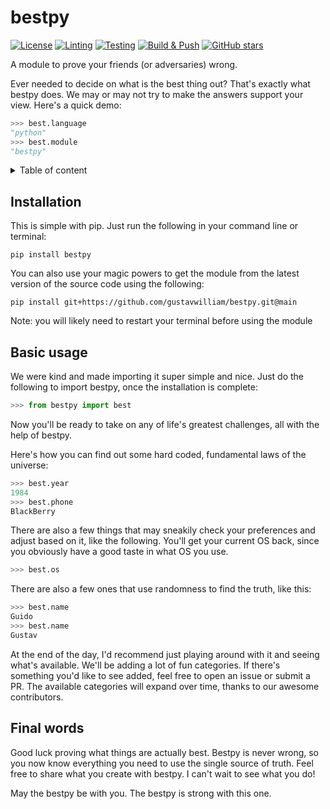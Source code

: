 # bestpy

[![License](https://badgen.net/github/license/gustavwilliam/bestpy)](https://github.com/gustavwilliam/bestpy/blob/main/LICENSE)
[![Linting](https://github.com/gustavwilliam/bestpy/actions/workflows/linting.yaml/badge.svg?branch=main)](https://github.com/gustavwilliam/bestpy/actions/workflows/linting.yaml)
[![Testing](https://github.com/gustavwilliam/bestpy/actions/workflows/testing.yaml/badge.svg?branch=main)](https://github.com/gustavwilliam/bestpy/actions/workflows/testing.yaml)
[![Build & Push](https://github.com/gustavwilliam/bestpy/actions/workflows/publish.yml/badge.svg)](https://github.com/gustavwilliam/bestpy/actions/workflows/publish.yml)
[![GitHub stars](https://img.shields.io/github/stars/gustavwilliam/bestpy?style=social&label=Star&maxAge=2592000)](https://github.com/gustavwilliam/bestpy/stargazers/)

A module to prove your friends (or adversaries) wrong.

Ever needed to decide on what is the best thing out? That's exactly what bestpy does.
We may or may not try to make the answers support your view. Here's a quick demo:

```python
>>> best.language
"python"
>>> best.module
"bestpy"
```

<details>
<summary>Table of content</summary>

## Table of content

- [Installation](#installation)<br>
- [Basic usage](#basic-usage)<br>
- [Final words](#final-words)

</details>

## Installation
This is simple with pip. Just run the following in your command line or terminal:

```
pip install bestpy
```

You can also use your magic powers to get the module from the latest version of the source code using the following:

```
pip install git+https://github.com/gustavwilliam/bestpy.git@main
``` 
Note: you will likely need to restart your terminal before using the module

## Basic usage
We were kind and made importing it super simple and nice. Just do the following to import bestpy, once the installation is complete:

```python
>>> from bestpy import best
```

Now you'll be ready to take on any of life's greatest challenges, all with the help of bestpy.

Here's how you can find out some hard coded, fundamental laws of the universe:

```py
>>> best.year
1984
>>> best.phone
BlackBerry
```

There are also a few things that may sneakily check your preferences and adjust based on it, like the following.
You'll get your current OS back, since you obviously have a good taste in what OS you use.

```python
>>> best.os
```

There are also a few ones that use randomness to find the truth, like this:

```py
>>> best.name
Guido
>>> best.name
Gustav
```

At the end of the day, I'd recommend just playing around with it and seeing what's available.
We'll be adding a lot of fun categories. If there's something you'd like to see added,
feel free to open an issue or submit a PR. The available categories will expand over time,
thanks to our awesome contributors.

## Final words
Good luck proving what things are actually best. Bestpy is never wrong,
so you now know everything you need to use the single source of truth. 
Feel free to share what you create with bestpy. I can't wait to see what you do!

May the bestpy be with you. The bestpy is strong with this one.
